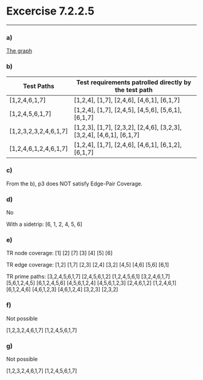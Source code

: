 # Excercise 7.2.2.5
---

### a)

[The graph](https://cs.gmu.edu:8443/offutt/coverage/GraphCoverage?edges=1+2%0D%0A1+7%0D%0A2+3%0D%0A2+4%0D%0A3+2%0D%0A4+5%0D%0A4+6%0D%0A5+6%0D%0A6+1%0D%0A&initialNode=1&endNode=7&action=Nodes)

### b)

|Test Paths|	Test requirements patrolled directly by the test path|
|---|---|
|[1,2,4,6,1,7]|	[1,2,4], [1,7], [2,4,6], [4,6,1], [6,1,7]|
|[1,2,4,5,6,1,7]|	[1,2,4], [1,7], [2,4,5], [4,5,6], [5,6,1], [6,1,7]|
|[1,2,3,2,3,2,4,6,1,7]|	[1,2,3], [1,7], [2,3,2], [2,4,6], [3,2,3], [3,2,4], [4,6,1], [6,1,7]|
|[1,2,4,6,1,2,4,6,1,7]|	[1,2,4], [1,7], [2,4,6], [4,6,1], [6,1,2], [6,1,7]|

### c)

From the b), p3 does NOT satisfy Edge-Pair Coverage.

### d)

No

With a sidetrip: [6, 1, 2, 4, 5, 6]

### e)

TR node coverage: [1] [2] [7] [3] [4] [5] [6]

TR edge coverage: [1,2] [1,7] [2,3] [2,4] [3,2] [4,5] [4,6] [5,6] [6,1]

TR prime paths: [3,2,4,5,6,1,7] [2,4,5,6,1,2] [1,2,4,5,6,1] [3,2,4,6,1,7] [5,6,1,2,4,5] [6,1,2,4,5,6] [4,5,6,1,2,4] [4,5,6,1,2,3] [2,4,6,1,2] [1,2,4,6,1] [6,1,2,4,6] [4,6,1,2,3] [4,6,1,2,4] [3,2,3] [2,3,2]

### f)

Not possible

[1,2,3,2,4,6,1,7]
[1,2,4,5,6,1,7]

### g)

Not possible

[1,2,3,2,4,6,1,7]
[1,2,4,5,6,1,7]

